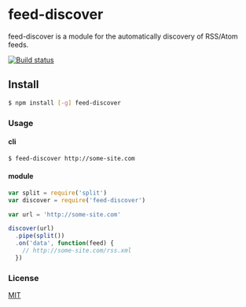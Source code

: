 # feed-discover
feed-discover is a module for the automatically discovery of RSS/Atom feeds.

[![Build status](https://travis-ci.org/michaelrhodes/feed-discover.png?branch=master)](https://travis-ci.org/michaelrhodes/feed-discover)

## Install
``` sh
$ npm install [-g] feed-discover
```

### Usage
#### cli
``` sh
$ feed-discover http://some-site.com
```

#### module
``` js
var split = require('split')
var discover = require('feed-discover')

var url = 'http://some-site.com'

discover(url)
  .pipe(split())
  .on('data', function(feed) {
    // http://some-site.com/rss.xml
  })
```

### License
[MIT](http://opensource.org/licenses/MIT)
